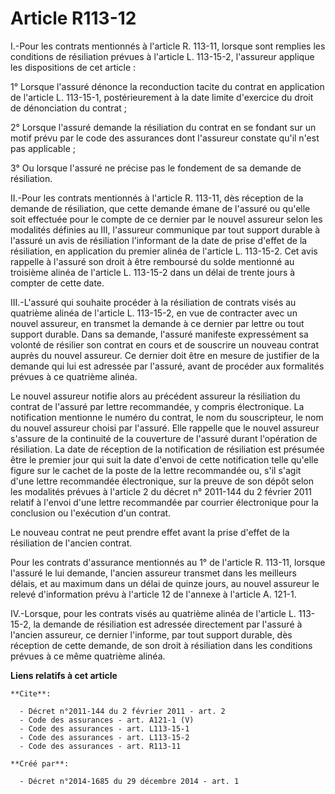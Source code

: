 # Article R113-12

I.-Pour les contrats mentionnés à l'article R. 113-11, lorsque sont remplies les conditions de résiliation prévues à
l'article L. 113-15-2, l'assureur applique les dispositions de cet article : 

1° Lorsque l'assuré dénonce la reconduction tacite du contrat en application de l'article L. 113-15-1, postérieurement à la
date limite d'exercice du droit de dénonciation du contrat ; 

2° Lorsque l'assuré demande la résiliation du contrat en se fondant sur un motif prévu par le code des assurances dont
l'assureur constate qu'il n'est pas applicable ; 

3° Ou lorsque l'assuré ne précise pas le fondement de sa demande de résiliation. 

II.-Pour les contrats mentionnés à l'article R. 113-11, dès réception de la demande de résiliation, que cette demande émane
de l'assuré ou qu'elle soit effectuée pour le compte de ce dernier par le nouvel assureur selon les modalités définies au
III, l'assureur communique par tout support durable à l'assuré un avis de résiliation l'informant de la date de prise d'effet
de la résiliation, en application du premier alinéa de l'article L. 113-15-2. Cet avis rappelle à l'assuré son droit à être
remboursé du solde mentionné au troisième alinéa de l'article L. 113-15-2 dans un délai de trente jours à compter de cette
date. 

III.-L'assuré qui souhaite procéder à la résiliation de contrats visés au quatrième alinéa de l'article L. 113-15-2, en vue
de contracter avec un nouvel assureur, en transmet la demande à ce dernier par lettre ou tout support durable. Dans sa
demande, l'assuré manifeste expressément sa volonté de résilier son contrat en cours et de souscrire un nouveau contrat
auprès du nouvel assureur. Ce dernier doit être en mesure de justifier de la demande qui lui est adressée par l'assuré, avant
de procéder aux formalités prévues à ce quatrième alinéa. 

Le nouvel assureur notifie alors au précédent assureur la résiliation du contrat de l'assuré par lettre recommandée, y
compris électronique. La notification mentionne le numéro du contrat, le nom du souscripteur, le nom du nouvel assureur
choisi par l'assuré. Elle rappelle que le nouvel assureur s'assure de la continuité de la couverture de l'assuré durant
l'opération de résiliation. La date de réception de la notification de résiliation est présumée être le premier jour qui suit
la date d'envoi de cette notification telle qu'elle figure sur le cachet de la poste de la lettre recommandée ou, s'il s'agit
d'une lettre recommandée électronique, sur la preuve de son dépôt selon les modalités prévues à l'article 2 du décret n°
2011-144 du 2 février 2011 relatif à l'envoi d'une lettre recommandée par courrier électronique pour la conclusion ou
l'exécution d'un contrat. 

Le nouveau contrat ne peut prendre effet avant la prise d'effet de la résiliation de l'ancien contrat. 

Pour les contrats d'assurance mentionnés au 1° de l'article R. 113-11, lorsque l'assuré le lui demande, l'ancien assureur
transmet dans les meilleurs délais, et au maximum dans un délai de quinze jours, au nouvel assureur le relevé d'information
prévu à l'article 12 de l'annexe à l'article A. 121-1.

IV.-Lorsque, pour les contrats visés au quatrième alinéa de l'article L. 113-15-2, la demande de résiliation est adressée
directement par l'assuré à l'ancien assureur, ce dernier l'informe, par tout support durable, dès réception de cette demande,
de son droit à résiliation dans les conditions prévues à ce même quatrième alinéa.

**Liens relatifs à cet article**

	**Cite**:

	  - Décret n°2011-144 du 2 février 2011 - art. 2
	  - Code des assurances - art. A121-1 (V)
	  - Code des assurances - art. L113-15-1
	  - Code des assurances - art. L113-15-2
	  - Code des assurances - art. R113-11

	**Créé par**:

	  - Décret n°2014-1685 du 29 décembre 2014 - art. 1

